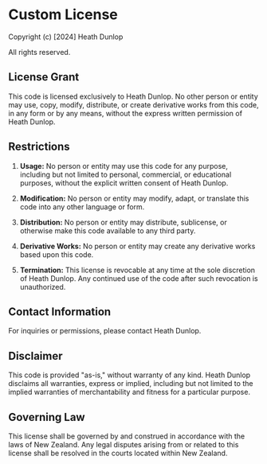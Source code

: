 # Custom License

Copyright (c) [2024] Heath Dunlop

All rights reserved.

## License Grant

This code is licensed exclusively to Heath Dunlop. No other person or entity may use, copy, modify, distribute, or create derivative works from this code, in any form or by any means, without the express written permission of Heath Dunlop.

## Restrictions

1. **Usage:** No person or entity may use this code for any purpose, including but not limited to personal, commercial, or educational purposes, without the explicit written consent of Heath Dunlop.

2. **Modification:** No person or entity may modify, adapt, or translate this code into any other language or form.

3. **Distribution:** No person or entity may distribute, sublicense, or otherwise make this code available to any third party.

4. **Derivative Works:** No person or entity may create any derivative works based upon this code.

5. **Termination:** This license is revocable at any time at the sole discretion of Heath Dunlop. Any continued use of the code after such revocation is unauthorized.

## Contact Information

For inquiries or permissions, please contact Heath Dunlop.

## Disclaimer

This code is provided "as-is," without warranty of any kind. Heath Dunlop disclaims all warranties, express or implied, including but not limited to the implied warranties of merchantability and fitness for a particular purpose.

## Governing Law

This license shall be governed by and construed in accordance with the laws of New Zealand. Any legal disputes arising from or related to this license shall be resolved in the courts located within New Zealand.
